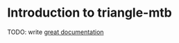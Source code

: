 # Introduction to triangle-mtb

TODO: write [great documentation](http://jacobian.org/writing/great-documentation/what-to-write/)
